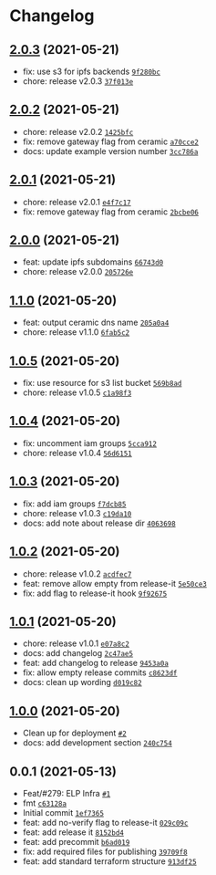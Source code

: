 # Changelog

## [2.0.3](https://github.com/ceramicnetwork/terraform-aws-ceramic/compare/2.0.2...2.0.3) (2021-05-21)

- fix: use s3 for ipfs backends [`9f280bc`](https://github.com/ceramicnetwork/terraform-aws-ceramic/commit/9f280bc748d4d89e758dc5ad16e9cc8a5d1e6b41)
- chore: release v2.0.3 [`37f013e`](https://github.com/ceramicnetwork/terraform-aws-ceramic/commit/37f013e47a460e23cdca2c058af5a51516decd7e)

## [2.0.2](https://github.com/ceramicnetwork/terraform-aws-ceramic/compare/2.0.1...2.0.2) (2021-05-21)

- chore: release v2.0.2 [`1425bfc`](https://github.com/ceramicnetwork/terraform-aws-ceramic/commit/1425bfcb30aee8e26029ab2952492c256c37168a)
- fix: remove gateway flag from ceramic [`a70cce2`](https://github.com/ceramicnetwork/terraform-aws-ceramic/commit/a70cce23e72a8564631c2a58538c48c17bbb0514)
- docs: update example version number [`3cc786a`](https://github.com/ceramicnetwork/terraform-aws-ceramic/commit/3cc786a553fc5bc51d27f0c0e924d541ac6c664a)

## [2.0.1](https://github.com/ceramicnetwork/terraform-aws-ceramic/compare/2.0.0...2.0.1) (2021-05-21)

- chore: release v2.0.1 [`e4f7c17`](https://github.com/ceramicnetwork/terraform-aws-ceramic/commit/e4f7c170991606a6773172a5dc2fc99c5727d50f)
- fix: remove gateway flag from ceramic [`2bcbe06`](https://github.com/ceramicnetwork/terraform-aws-ceramic/commit/2bcbe061278ab05761681b2155f7507fcc6175c9)

## [2.0.0](https://github.com/ceramicnetwork/terraform-aws-ceramic/compare/1.1.0...2.0.0) (2021-05-21)

- feat: update ipfs subdomains [`66743d0`](https://github.com/ceramicnetwork/terraform-aws-ceramic/commit/66743d052bcd8f0b0c171aeaed48c72923ebf7a9)
- chore: release v2.0.0 [`205726e`](https://github.com/ceramicnetwork/terraform-aws-ceramic/commit/205726efe3c415832c8bffc15d4dd65887badbc9)

## [1.1.0](https://github.com/ceramicnetwork/terraform-aws-ceramic/compare/1.0.5...1.1.0) (2021-05-20)

- feat: output ceramic dns name [`205a0a4`](https://github.com/ceramicnetwork/terraform-aws-ceramic/commit/205a0a4aad41df21264cc048e456e597bcc71be0)
- chore: release v1.1.0 [`6fab5c2`](https://github.com/ceramicnetwork/terraform-aws-ceramic/commit/6fab5c219e0c249ab88ee07e0c40348709218d2c)

## [1.0.5](https://github.com/ceramicnetwork/terraform-aws-ceramic/compare/1.0.4...1.0.5) (2021-05-20)

- fix: use resource for s3 list bucket [`569b8ad`](https://github.com/ceramicnetwork/terraform-aws-ceramic/commit/569b8ad97660fe85ec554719ac8acd39f0873dec)
- chore: release v1.0.5 [`c1a98f3`](https://github.com/ceramicnetwork/terraform-aws-ceramic/commit/c1a98f39137448c610315cf22c1f0bacfeaaea4c)

## [1.0.4](https://github.com/ceramicnetwork/terraform-aws-ceramic/compare/1.0.3...1.0.4) (2021-05-20)

- fix: uncomment iam groups [`5cca912`](https://github.com/ceramicnetwork/terraform-aws-ceramic/commit/5cca9126d139c517d3129971fd7f9c12783152e1)
- chore: release v1.0.4 [`56d6151`](https://github.com/ceramicnetwork/terraform-aws-ceramic/commit/56d61516c37503e67d9ce760c5b080e7793b6400)

## [1.0.3](https://github.com/ceramicnetwork/terraform-aws-ceramic/compare/1.0.2...1.0.3) (2021-05-20)

- fix: add iam groups [`f7dcb85`](https://github.com/ceramicnetwork/terraform-aws-ceramic/commit/f7dcb85ee6964d664eacc39188ca6aedfe07a10b)
- chore: release v1.0.3 [`c19da10`](https://github.com/ceramicnetwork/terraform-aws-ceramic/commit/c19da10beac7a665863bfa4d3dfc2de7f92fc99e)
- docs: add note about release dir [`4063698`](https://github.com/ceramicnetwork/terraform-aws-ceramic/commit/4063698cd790d1cc6230c39e0f2e4075313de037)

## [1.0.2](https://github.com/ceramicnetwork/terraform-aws-ceramic/compare/1.0.1...1.0.2) (2021-05-20)

- chore: release v1.0.2 [`acdfec7`](https://github.com/ceramicnetwork/terraform-aws-ceramic/commit/acdfec7dc57ef08ba3d5a46d225679dcdc90f51d)
- feat: remove allow empty from release-it [`5e50ce3`](https://github.com/ceramicnetwork/terraform-aws-ceramic/commit/5e50ce368207100ff3a6444d2c7974287ac5d5dc)
- fix: add flag to release-it hook [`9f92675`](https://github.com/ceramicnetwork/terraform-aws-ceramic/commit/9f926754240f6d8f3c3f83c31b1a7b2a77d38394)

## [1.0.1](https://github.com/ceramicnetwork/terraform-aws-ceramic/compare/1.0.0...1.0.1) (2021-05-20)

- chore: release v1.0.1 [`e07a8c2`](https://github.com/ceramicnetwork/terraform-aws-ceramic/commit/e07a8c201a354c20ee984b5807767ecf30a63a28)
- docs: add changelog [`2c47ae5`](https://github.com/ceramicnetwork/terraform-aws-ceramic/commit/2c47ae5acc6d26077a23f59f664084dcb6adeb8e)
- feat: add changelog to release [`9453a0a`](https://github.com/ceramicnetwork/terraform-aws-ceramic/commit/9453a0a23b1e211a5bbc7f3f83abce4bfcd3c4c1)
- fix: allow empty release commits [`c8623df`](https://github.com/ceramicnetwork/terraform-aws-ceramic/commit/c8623dfb2ea31703ab82bdbb52db74e3bdc07242)
- docs: clean up wording [`d019c82`](https://github.com/ceramicnetwork/terraform-aws-ceramic/commit/d019c8209d0a00d6a2fdca119b75805b29244adb)

## [1.0.0](https://github.com/ceramicnetwork/terraform-aws-ceramic/compare/0.0.1...1.0.0) (2021-05-20)

- Clean up for deployment [`#2`](https://github.com/ceramicnetwork/terraform-aws-ceramic/pull/2)
- docs: add development section [`240c754`](https://github.com/ceramicnetwork/terraform-aws-ceramic/commit/240c7544a96137b622c7d9d0f8d37e5e19513a81)

## 0.0.1 (2021-05-13)

- Feat/#279: ELP Infra [`#1`](https://github.com/ceramicnetwork/terraform-aws-ceramic/pull/1)
- fmt [`c63128a`](https://github.com/ceramicnetwork/terraform-aws-ceramic/commit/c63128aa810dd051ef348523e3bdb79364fbfb8a)
- Initial commit [`1ef7365`](https://github.com/ceramicnetwork/terraform-aws-ceramic/commit/1ef7365ed101ba589ba124e26493db22c182298d)
- feat: add no-verify flag to release-it [`029c09c`](https://github.com/ceramicnetwork/terraform-aws-ceramic/commit/029c09c21a5b43ba16ec55dbe7f30356c0a3435e)
- feat: add release it [`8152bd4`](https://github.com/ceramicnetwork/terraform-aws-ceramic/commit/8152bd44f7f2e8fb09f1590ebf51d33124d5daba)
- feat: add precommit [`b6ad019`](https://github.com/ceramicnetwork/terraform-aws-ceramic/commit/b6ad0193b45546abf353992f478cae83fac96cce)
- fix: add required files for publishing [`39709f8`](https://github.com/ceramicnetwork/terraform-aws-ceramic/commit/39709f86167f96c972616ba265bc3c605ca53f8a)
- feat: add standard terraform structure [`913df25`](https://github.com/ceramicnetwork/terraform-aws-ceramic/commit/913df25dfbed6514fb256be416f95163f42c15e0)
